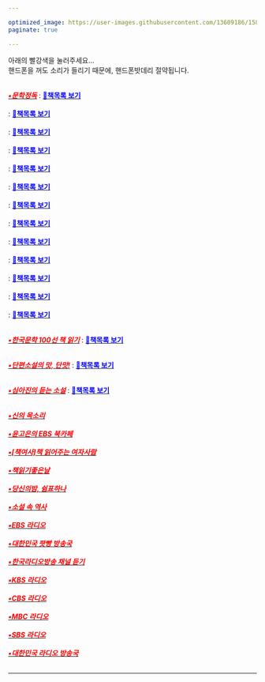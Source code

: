 ```yaml
---

optimized_image: https://user-images.githubusercontent.com/13609186/158834569-9f4d6d50-23de-4a79-89dc-4043f8415a96.jpg
paginate: true

---
```

아래의 빨강색을 눌러주세요...<br>
핸드폰을 꺼도 소리가 들리기 때문에, 핸드폰밧데리 절약됩니다.<br> <br>

[<span style="color:red">***▪문학정독***</span>](https://www.podbbang.com/channels/1778908) : [<span style="color:blue">**📖책목록 보기**</span>](https://raw.githubusercontent.com/choijangwook/cjw/master/_posts/radio%20book/%EB%AC%B8%ED%95%99%EC%A0%95%EB%8F%85.md) <br><br>
 : [<span style="color:blue">**📖책목록 보기**</span>]() <br><br>
 : [<span style="color:blue">**📖책목록 보기**</span>]() <br><br>
 : [<span style="color:blue">**📖책목록 보기**</span>]() <br><br>
 : [<span style="color:blue">**📖책목록 보기**</span>]() <br><br>
 : [<span style="color:blue">**📖책목록 보기**</span>]() <br><br>
 : [<span style="color:blue">**📖책목록 보기**</span>]() <br><br>
 : [<span style="color:blue">**📖책목록 보기**</span>]() <br><br>
 : [<span style="color:blue">**📖책목록 보기**</span>]() <br><br>
 : [<span style="color:blue">**📖책목록 보기**</span>]() <br><br>
 : [<span style="color:blue">**📖책목록 보기**</span>]() <br><br>
 : [<span style="color:blue">**📖책목록 보기**</span>]() <br><br>
 : [<span style="color:blue">**📖책목록 보기**</span>]() <br><br>





[<span style="color:red">***▪한국문학 100선 책 읽기***</span>](https://www.podbbang.com/channels/17589) : [<span style="color:blue">**📖책목록 보기**</span>](https://raw.githubusercontent.com/choijangwook/cjw/master/_posts/radio%20book/%ED%95%9C%EA%B5%AD%EB%AC%B8%ED%95%99%20100%EC%84%A0%20%EC%B1%85%EC%9D%BD%EA%B8%B0) <br><br>

[<span style="color:red">***▪단편소설의 맛, 단맛!***</span>](https://www.podbbang.com/channels/9502) : [<span style="color:blue">**📖책목록 보기**</span>](https://raw.githubusercontent.com/choijangwook/cjw/master/_posts/radio%20book/%EB%8B%A8%ED%8E%B8%EC%86%8C%EC%84%A4%EC%9D%98%20%EB%A7%9B%2C%20%EB%8B%A8%EB%A7%9B!) <br><br>

[<span style="color:red">***▪심아진의 듣는 소설***</span>](https://www.podbbang.com/channels/10041) : [<span style="color:blue">**📖책목록 보기**</span>](https://raw.githubusercontent.com/choijangwook/cjw/master/_posts/radio%20book/%EC%8B%AC%EC%95%84%EC%A7%84%EC%9D%98%20%EB%93%A3%EB%8A%94%20%EC%86%8C%EC%84%A4) <br><br>

[<span style="color:red">***▪신의 목소리***</span>](https://www.podbbang.com/channels/1768109) <br> <br> 
[<span style="color:red">***▪윤고은의 EBS 북카페***</span>](https://www.podbbang.com/channels/1773442) <br> <br> 
[<span style="color:red">***▪[책여사]책 읽어주는 여자사람***</span>](https://www.podbbang.com/channels/10778) <br> <br> 
[<span style="color:red">***▪책읽기좋은날***</span>](https://art19.com/shows/readinggoodday)<br> <br> 
[<span style="color:red">***▪당신의밤, 쉼표하나***</span>](https://www.podbbang.com/channels/1775811) <br> <br> 
[<span style="color:red">***▪소설 속 역사***</span>](https://www.podbbang.com/channels/11413) <br> <br> 
[<span style="color:red">***▪EBS 라디오***</span>](https://5easy.ebs.co.kr/aujisik/category/40009567)<br> <br> 
[<span style="color:red">***▪대한민국 팟빵 방송국***</span>](https://www.podbbang.com/channel-categories)<br> <br> 
[<span style="color:red">***▪한국라디오방송 채널 듣기***</span>](https://radioonline.kr/)<br> <br> 
[<span style="color:red">***▪KBS 라디오***</span>](https://radio.kbs.co.kr/)<br> <br> 
[<span style="color:red">***▪CBS 라디오***</span>](https://www.radio-korea.com/cbs-fm-standard)<br> <br>
[<span style="color:red">***▪MBC 라디오***</span>](https://playvod.imbc.com/Vod/VodPlay?broadcastId=1000661105406100000)<br> <br>
[<span style="color:red">***▪SBS 라디오***</span>](http://www.sbs.co.kr/radio)<br> <br>
[<span style="color:red">***▪대한민국 라디오 방송국***</span>](https://www.radio-korea.com/)<br> <br> 

---

